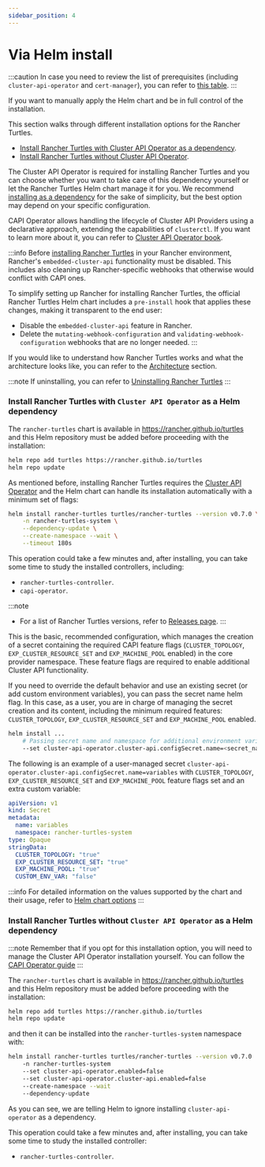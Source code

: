 ```yaml
---
sidebar_position: 4
---
```


# Via Helm install

:::caution
In case you need to review the list of prerequisites (including `cluster-api-operator` and `cert-manager`), you can refer to [this table](../intro.md#prerequisites).
:::

If you want to manually apply the Helm chart and be in full control of the installation.

This section walks through different installation options for the Rancher Turtles.
- [Install Rancher Turtles with Cluster API Operator as a dependency](#install-rancher-turtles-with-cluster-api-operator-as-a-helm-dependency).
- [Install Rancher Turtles without Cluster API Operator](#install-rancher-turtles-without-cluster-api-operator-as-a-helm-dependency).

The Cluster API Operator is required for installing Rancher Turtles and you can choose whether you want to take care of this dependency yourself or let the Rancher Turtles Helm chart manage it for you. We recommend [installing as a dependency](#install-rancher-turtles-with-cluster-api-operator-as-a-helm-dependency) for the sake of simplicity, but the best option may depend on your specific configuration.

CAPI Operator allows handling the lifecycle of Cluster API Providers using a declarative approach, extending the capabilities of `clusterctl`. If you want to learn more about it, you can refer to [Cluster API Operator book](https://cluster-api-operator.sigs.k8s.io/). 

:::info
Before [installing Rancher Turtles](#install-rancher-turtles-with-cluster-api-operator-as-a-helm-dependency) in your Rancher environment, Rancher's `embedded-cluster-api` functionality must be disabled. This includes also cleaning up Rancher-specific webhooks that otherwise would conflict with CAPI ones.

To simplify setting up Rancher for installing Rancher Turtles, the official Rancher Turtles Helm chart includes a `pre-install` hook that applies these changes, making it transparent to the end user:
- Disable the `embedded-cluster-api` feature in Rancher.
- Delete the `mutating-webhook-configuration` and `validating-webhook-configuration` webhooks that are no longer needed.
:::

If you would like to understand how Rancher Turtles works and what the architecture looks like, you can refer to the [Architecture](../../reference-guides/architecture/intro.md) section.

:::note
If uninstalling, you can refer to [Uninstalling Rancher Turtles](../uninstall_turtles.md)
:::

### Install Rancher Turtles with `Cluster API Operator` as a Helm dependency

The `rancher-turtles` chart is available in https://rancher.github.io/turtles and this Helm repository must be added before proceeding with the installation:

```bash
helm repo add turtles https://rancher.github.io/turtles
helm repo update
```

As mentioned before, installing Rancher Turtles requires the [Cluster API Operator](https://github.com/kubernetes-sigs/cluster-api-operator) and the Helm chart can handle its installation automatically with a minimum set of flags:

```bash
helm install rancher-turtles turtles/rancher-turtles --version v0.7.0 \
    -n rancher-turtles-system \
    --dependency-update \
    --create-namespace --wait \
    --timeout 180s
```

This operation could take a few minutes and, after installing, you can take some time to study the installed controllers, including:
- `rancher-turtles-controller`.
- `capi-operator`.

:::note
- For a list of Rancher Turtles versions, refer to [Releases page](https://github.com/rancher/turtles/releases).
:::

This is the basic, recommended configuration, which manages the creation of a secret containing the required CAPI feature flags (`CLUSTER_TOPOLOGY`, `EXP_CLUSTER_RESOURCE_SET` and `EXP_MACHINE_POOL` enabled) in the core provider namespace. These feature flags are required to enable additional Cluster API functionality.

If you need to override the default behavior and use an existing secret (or add custom environment variables), you can pass the secret name helm flag. In this case, as a user, you are in charge of managing the secret creation and its content, including the minimum required features: `CLUSTER_TOPOLOGY`, `EXP_CLUSTER_RESOURCE_SET` and `EXP_MACHINE_POOL` enabled.

```bash
helm install ...
    # Passing secret name and namespace for additional environment variables
    --set cluster-api-operator.cluster-api.configSecret.name=<secret_name>
```

The following is an example of a user-managed secret `cluster-api-operator.cluster-api.configSecret.name=variables` with `CLUSTER_TOPOLOGY`, `EXP_CLUSTER_RESOURCE_SET` and `EXP_MACHINE_POOL` feature flags set and an extra custom variable:

```yaml title="secret.yaml"
apiVersion: v1
kind: Secret
metadata:
  name: variables
  namespace: rancher-turtles-system
type: Opaque
stringData:
  CLUSTER_TOPOLOGY: "true"
  EXP_CLUSTER_RESOURCE_SET: "true"
  EXP_MACHINE_POOL: "true"
  CUSTOM_ENV_VAR: "false"
```

:::info
For detailed information on the values supported by the chart and their usage, refer to [Helm chart options](../../reference-guides/rancher-turtles-chart/values)
:::

### Install Rancher Turtles without `Cluster API Operator` as a Helm dependency

:::note
Remember that if you opt for this installation option, you will need to manage the Cluster API Operator installation yourself. You can follow the [CAPI Operator guide](../../contributing/install_capi_operator.md)
:::

The `rancher-turtles` chart is available in https://rancher.github.io/turtles and this Helm repository must be added before proceeding with the installation:

```bash
helm repo add turtles https://rancher.github.io/turtles
helm repo update
```

and then it can be installed into the `rancher-turtles-system` namespace with:

```bash
helm install rancher-turtles turtles/rancher-turtles --version v0.7.0
    -n rancher-turtles-system
    --set cluster-api-operator.enabled=false
    --set cluster-api-operator.cluster-api.enabled=false
    --create-namespace --wait
    --dependency-update
```

As you can see, we are telling Helm to ignore installing `cluster-api-operator` as a dependency.

This operation could take a few minutes and, after installing, you can take some time to study the installed controller:
- `rancher-turtles-controller`.
